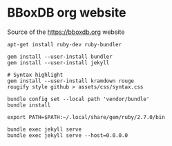 # BBoxDB org website
Source of the https://bboxdb.org website

```shell
apt-get install ruby-dev ruby-bundler

gem install --user-install bundler
gem install --user-install jekyll

# Syntax highlight
gem install --user-install kramdown rouge
rougify style github > assets/css/syntax.css

bundle config set --local path 'vendor/bundle'
bundle install

export PATH=$PATH:~/.local/share/gem/ruby/2.7.0/bin

bundle exec jekyll serve
bundle exec jekyll serve --host=0.0.0.0
```

